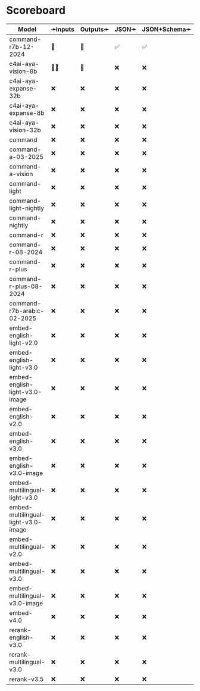 # Scoreboard

| Model                               | ➛Inputs   | Outputs➛   | JSON➛   | JSON+Schema➛   | Chat | Streaming | Tools  | Batch | Seed | Files | Citations | Thinking |
| ----------------------------------- | --------- | ---------- | ------- | -------------- | ---- | --------- | ------ | ----- | ---- | ----- | --------- | -------- |
| command-r7b-12-2024                 | 💬        | 💬         | ✅      | ✅             | ✅   | ✅        | ✅💥🧐 | ❌    | ✅   | ❌    | ✅        | ❌       |
| c4ai-aya-vision-8b                  | 💬📸      | 💬         | ❌      | ❌             | ✅   | ✅        | 💨🧐   | ❌    | ✅   | ❌    | ✅        | ❌       |
| c4ai-aya-expanse-32b                | ❌        | ❌         | ❌      | ❌             | ❌   | ❌        | ❌     | ❌    | ❌   | ❌    | ❌        | ❌       |
| c4ai-aya-expanse-8b                 | ❌        | ❌         | ❌      | ❌             | ❌   | ❌        | ❌     | ❌    | ❌   | ❌    | ❌        | ❌       |
| c4ai-aya-vision-32b                 | ❌        | ❌         | ❌      | ❌             | ❌   | ❌        | ❌     | ❌    | ❌   | ❌    | ❌        | ❌       |
| command                             | ❌        | ❌         | ❌      | ❌             | ❌   | ❌        | ❌     | ❌    | ❌   | ❌    | ❌        | ❌       |
| command-a-03-2025                   | ❌        | ❌         | ❌      | ❌             | ❌   | ❌        | ❌     | ❌    | ❌   | ❌    | ❌        | ❌       |
| command-a-vision                    | ❌        | ❌         | ❌      | ❌             | ❌   | ❌        | ❌     | ❌    | ❌   | ❌    | ❌        | ❌       |
| command-light                       | ❌        | ❌         | ❌      | ❌             | ❌   | ❌        | ❌     | ❌    | ❌   | ❌    | ❌        | ❌       |
| command-light-nightly               | ❌        | ❌         | ❌      | ❌             | ❌   | ❌        | ❌     | ❌    | ❌   | ❌    | ❌        | ❌       |
| command-nightly                     | ❌        | ❌         | ❌      | ❌             | ❌   | ❌        | ❌     | ❌    | ❌   | ❌    | ❌        | ❌       |
| command-r                           | ❌        | ❌         | ❌      | ❌             | ❌   | ❌        | ❌     | ❌    | ❌   | ❌    | ❌        | ❌       |
| command-r-08-2024                   | ❌        | ❌         | ❌      | ❌             | ❌   | ❌        | ❌     | ❌    | ❌   | ❌    | ❌        | ❌       |
| command-r-plus                      | ❌        | ❌         | ❌      | ❌             | ❌   | ❌        | ❌     | ❌    | ❌   | ❌    | ❌        | ❌       |
| command-r-plus-08-2024              | ❌        | ❌         | ❌      | ❌             | ❌   | ❌        | ❌     | ❌    | ❌   | ❌    | ❌        | ❌       |
| command-r7b-arabic-02-2025          | ❌        | ❌         | ❌      | ❌             | ❌   | ❌        | ❌     | ❌    | ❌   | ❌    | ❌        | ❌       |
| embed-english-light-v2.0            | ❌        | ❌         | ❌      | ❌             | ❌   | ❌        | ❌     | ❌    | ❌   | ❌    | ❌        | ❌       |
| embed-english-light-v3.0            | ❌        | ❌         | ❌      | ❌             | ❌   | ❌        | ❌     | ❌    | ❌   | ❌    | ❌        | ❌       |
| embed-english-light-v3.0-image      | ❌        | ❌         | ❌      | ❌             | ❌   | ❌        | ❌     | ❌    | ❌   | ❌    | ❌        | ❌       |
| embed-english-v2.0                  | ❌        | ❌         | ❌      | ❌             | ❌   | ❌        | ❌     | ❌    | ❌   | ❌    | ❌        | ❌       |
| embed-english-v3.0                  | ❌        | ❌         | ❌      | ❌             | ❌   | ❌        | ❌     | ❌    | ❌   | ❌    | ❌        | ❌       |
| embed-english-v3.0-image            | ❌        | ❌         | ❌      | ❌             | ❌   | ❌        | ❌     | ❌    | ❌   | ❌    | ❌        | ❌       |
| embed-multilingual-light-v3.0       | ❌        | ❌         | ❌      | ❌             | ❌   | ❌        | ❌     | ❌    | ❌   | ❌    | ❌        | ❌       |
| embed-multilingual-light-v3.0-image | ❌        | ❌         | ❌      | ❌             | ❌   | ❌        | ❌     | ❌    | ❌   | ❌    | ❌        | ❌       |
| embed-multilingual-v2.0             | ❌        | ❌         | ❌      | ❌             | ❌   | ❌        | ❌     | ❌    | ❌   | ❌    | ❌        | ❌       |
| embed-multilingual-v3.0             | ❌        | ❌         | ❌      | ❌             | ❌   | ❌        | ❌     | ❌    | ❌   | ❌    | ❌        | ❌       |
| embed-multilingual-v3.0-image       | ❌        | ❌         | ❌      | ❌             | ❌   | ❌        | ❌     | ❌    | ❌   | ❌    | ❌        | ❌       |
| embed-v4.0                          | ❌        | ❌         | ❌      | ❌             | ❌   | ❌        | ❌     | ❌    | ❌   | ❌    | ❌        | ❌       |
| rerank-english-v3.0                 | ❌        | ❌         | ❌      | ❌             | ❌   | ❌        | ❌     | ❌    | ❌   | ❌    | ❌        | ❌       |
| rerank-multilingual-v3.0            | ❌        | ❌         | ❌      | ❌             | ❌   | ❌        | ❌     | ❌    | ❌   | ❌    | ❌        | ❌       |
| rerank-v3.5                         | ❌        | ❌         | ❌      | ❌             | ❌   | ❌        | ❌     | ❌    | ❌   | ❌    | ❌        | ❌       |
